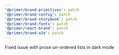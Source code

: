 ```yaml
---
'@primer/brand-primitives': patch
'@primer/brand-config': patch
'@primer/brand-storybook': patch
'@primer/brand-fonts': patch
'@primer/react-brand': patch
'@primer/brand-e2e': patch
---
```


Fixed issue with prose un-ordered lists in dark mode
